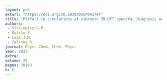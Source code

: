 ```yaml
---
layout: pub
exturl: "https://doi.org/10.1039/D3CP04276F"
title: "Pitfall in simulations of vibronic TD-DFT spectra: Diagnosis and assessment"
authors:
 - Sitkiewicz S.P.
 - Matito E.
 - Luis J.M.
 - Zalesny R.
journal: Phys. Chem. Chem. Phys.
year: 2023
extra: 
volume: 25
pages: 30193
n: 6
---
```

